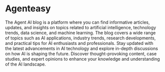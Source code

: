 # Agenteasy
The Agent AI blog is a platform where you can find informative articles, updates, and insights on topics related to artificial intelligence, technology trends, data science, and machine learning. The blog covers a wide range of topics such as AI applications, industry trends, research developments, and practical tips for AI enthusiasts and professionals. Stay updated with the latest advancements in AI technology and explore in-depth discussions on how AI is shaping the future. Discover thought-provoking content, case studies, and expert opinions to enhance your knowledge and understanding of the AI landscape.
